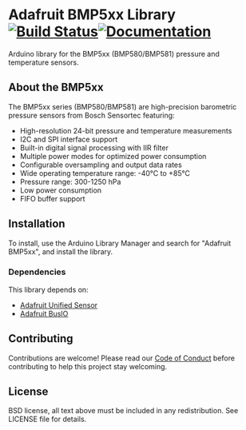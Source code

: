 # Adafruit BMP5xx Library [![Build Status](https://github.com/adafruit/Adafruit_BMP5xx/workflows/Arduino%20Library%20CI/badge.svg)](https://github.com/adafruit/Adafruit_BMP5xx/actions)[![Documentation](https://github.com/adafruit/ci-arduino/blob/master/assets/doxygen_badge.svg)](http://adafruit.github.io/Adafruit_BMP5xx/html/index.html)

Arduino library for the BMP5xx (BMP580/BMP581) pressure and temperature sensors.

## About the BMP5xx

The BMP5xx series (BMP580/BMP581) are high-precision barometric pressure sensors from Bosch Sensortec featuring:

- High-resolution 24-bit pressure and temperature measurements
- I2C and SPI interface support
- Built-in digital signal processing with IIR filter
- Multiple power modes for optimized power consumption
- Configurable oversampling and output data rates
- Wide operating temperature range: -40°C to +85°C
- Pressure range: 300-1250 hPa
- Low power consumption
- FIFO buffer support

## Installation

To install, use the Arduino Library Manager and search for "Adafruit BMP5xx", and install the library.

### Dependencies

This library depends on:

- [Adafruit Unified Sensor](https://github.com/adafruit/Adafruit_Sensor)
- [Adafruit BusIO](https://github.com/adafruit/Adafruit_BusIO)

## Contributing

Contributions are welcome! Please read our [Code of Conduct](https://github.com/adafruit/Adafruit_BMP5xx/blob/main/CODE_OF_CONDUCT.md) before contributing to help this project stay welcoming.

## License

BSD license, all text above must be included in any redistribution. See LICENSE file for details.